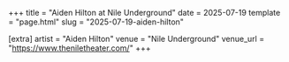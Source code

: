 +++
title = "Aiden Hilton at Nile Underground"
date = 2025-07-19
template = "page.html"
slug = "2025-07-19-aiden-hilton"

[extra]
artist = "Aiden Hilton"
venue = "Nile Underground"
venue_url = "https://www.theniletheater.com/"
+++
